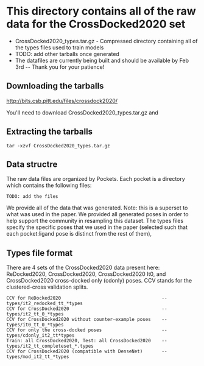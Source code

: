# This directory contains all of the raw data for the CrossDocked2020 set

 * CrossDocked2020_types.tar.gz - Compressed directory containing all of the types files used to train models
 * TODO: add other tarballs once generated
 * The datafiles are currently being built and should be available by Feb 3rd -- Thank you for your patience!

## Downloading the tarballs
http://bits.csb.pitt.edu/files/crossdock2020/

You'll need to download CrossDocked2020_types.tar.gz and

## Extracting the tarballs
```
tar -xzvf CrossDocked2020_types.tar.gz
```

## Data structre
The raw data files are organized by Pockets. Each pocket is a directory which contains the following files:
```
TODO: add the files
```
We provide all of the data that was generated. Note: this is a superset to what was used in the paper. We provided all generated poses in order to help support the community in resampling this dataset. The types files specify the specific poses that we used in the paper (selected such that each pocket:ligand pose is distinct from the rest of them),

## Types file format
There are 4 sets of the CrossDocked2020 data present here: ReDocked2020, CrossDocked2020, CrossDocked2020 It0, and CrossDocked2020 cross-docked only (cdonly) poses. CCV stands for the clustered-cross validation splits. 
```
CCV for ReDocked2020                                     -- types/it2_redocked_tt_*types
CCV for CrossDocked2020                                  -- types/it2_tt_0_*types
CCV for CrossDocked2020 without counter-example poses    -- types/it0_tt_0_*types
CCV for only the cross-docked poses                      -- types/cdonly_it2_tt*types
Train: all CrossDocked2020, Test: all CrossDocked2020    -- types/it2_tt_completeset_*.types
CCV for CrossDocked2020 (compatible with DenseNet)       -- types/mod_it2_tt_*types
```
